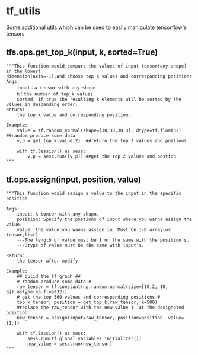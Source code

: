 # tf_utils
Some additional utils which can be used to easily manipulate tensorflow's tensors

## tfs.ops.get_top_k(input, k, sorted=True)
    """This function would compare the values of input tensor(any shape) in the lowest
    dimension(axis=-1),and choose top k values and corresponding positions
    Args:
        input：a tensor with any shape
        k：the number of top_k values
        sorted: if true the resulting k elements will be sorted by the values in descending order.
    Return:
        the top k value and corresponding position.

    Example:
        value = tf.random_normal(shape=[30,30,30,3], dtype=tf.float32) ##random produce some data
        v,p = get_top_k(value,2)  ##return the top 2 values and postions

        with tf.Session() as sess:
            v,p = sess.run([v,p]) ##get the top 2 values and postion
    """
 
 ## tf.ops.assign(input, position, value)
    """This function would assign a value to the input in the specific position

    Args:
        input: A tensor with any shape.
        position: Specify the postions of input where you wanna assign the value.
        value: the value you wanna assign in. Must be 1-D array(or tensor,list)
        ---The length of value must be 1 or the same with the position's.
        ---Dtype of value must be the same with input's.

    Return:
        the tensor after modify.

    Example:
        ## bulid the tf graph ##
        # random produce some data #
        raw_tensor = tf.constant(np.random.normal(size=[10,2, 10, 3]).astype(np.float32))
        # get the top 500 values and corresponding positions #
        top_k_tensor, position = get_top_k(raw_tensor, k=500)
        #replace the raw_tensor with the new value 1. at the designated position.
        new_tensor = assign(input=raw_tensor, position=position, value=[1.])

        with tf.Session() as sess:
            sess.run(tf.global_variables_initializer())
            new_value = sess.run(new_tensor)
    """
